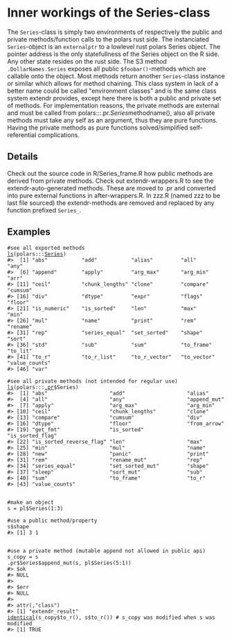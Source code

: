 # Inner workings of the Series-class

The `Series`-class is simply two environments of respectively the public and private methods/function calls to the polars rust side. The instanciated `Series`-object is an `externalptr` to a lowlevel rust polars Series object. The pointer address is the only statefullness of the Series object on the R side. Any other state resides on the rust side. The S3 method `.DollarNames.Series` exposes all public `$foobar()`-methods which are callable onto the object. Most methods return another `Series`-class instance or similar which allows for method chaining. This class system in lack of a better name could be called "environment classes" and is the same class system extendr provides, except here there is both a public and private set of methods. For implementation reasons, the private methods are external and must be called from polars:::.pr.$Series$methodname(), also all private methods must take any self as an argument, thus they are pure functions. Having the private methods as pure functions solved/simplified self-referential complications.

## Details

Check out the source code in R/Series_frame.R how public methods are derived from private methods. Check out extendr-wrappers.R to see the extendr-auto-generated methods. These are moved to .pr and converted into pure external functions in after-wrappers.R. In zzz.R (named zzz to be last file sourced) the extendr-methods are removed and replaced by any function prefixed `Series_`.

## Examples

<pre class='r-example'><code><span class='r-in'><span><span class='co'>#see all exported methods</span></span></span>
<span class='r-in'><span><span class='fu'><a href='https://rdrr.io/r/base/ls.html'>ls</a></span><span class='op'>(</span><span class='fu'>polars</span><span class='fu'>:::</span><span class='va'><a href='https://rdrr.io/pkg/polars/man/Series.html'>Series</a></span><span class='op'>)</span></span></span>
<span class='r-out co'><span class='r-pr'>#&gt;</span>  [1] "abs"           "add"           "alias"         "all"           "any"          </span>
<span class='r-out co'><span class='r-pr'>#&gt;</span>  [6] "append"        "apply"         "arg_max"       "arg_min"       "arr"          </span>
<span class='r-out co'><span class='r-pr'>#&gt;</span> [11] "ceil"          "chunk_lengths" "clone"         "compare"       "cumsum"       </span>
<span class='r-out co'><span class='r-pr'>#&gt;</span> [16] "div"           "dtype"         "expr"          "flags"         "floor"        </span>
<span class='r-out co'><span class='r-pr'>#&gt;</span> [21] "is_numeric"    "is_sorted"     "len"           "max"           "min"          </span>
<span class='r-out co'><span class='r-pr'>#&gt;</span> [26] "mul"           "name"          "print"         "rem"           "rename"       </span>
<span class='r-out co'><span class='r-pr'>#&gt;</span> [31] "rep"           "series_equal"  "set_sorted"    "shape"         "sort"         </span>
<span class='r-out co'><span class='r-pr'>#&gt;</span> [36] "std"           "sub"           "sum"           "to_frame"      "to_lit"       </span>
<span class='r-out co'><span class='r-pr'>#&gt;</span> [41] "to_r"          "to_r_list"     "to_r_vector"   "to_vector"     "value_counts" </span>
<span class='r-out co'><span class='r-pr'>#&gt;</span> [46] "var"          </span>
<span class='r-in'><span></span></span>
<span class='r-in'><span><span class='co'>#see all private methods (not intended for regular use)</span></span></span>
<span class='r-in'><span><span class='fu'><a href='https://rdrr.io/r/base/ls.html'>ls</a></span><span class='op'>(</span><span class='fu'>polars</span><span class='fu'>:::</span><span class='va'><a href='https://rdrr.io/pkg/polars/man/dot-pr.html'>.pr</a></span><span class='op'>$</span><span class='va'>Series</span><span class='op'>)</span></span></span>
<span class='r-out co'><span class='r-pr'>#&gt;</span>  [1] "abs"                    "add"                    "alias"                 </span>
<span class='r-out co'><span class='r-pr'>#&gt;</span>  [4] "all"                    "any"                    "append_mut"            </span>
<span class='r-out co'><span class='r-pr'>#&gt;</span>  [7] "apply"                  "arg_max"                "arg_min"               </span>
<span class='r-out co'><span class='r-pr'>#&gt;</span> [10] "ceil"                   "chunk_lengths"          "clone"                 </span>
<span class='r-out co'><span class='r-pr'>#&gt;</span> [13] "compare"                "cumsum"                 "div"                   </span>
<span class='r-out co'><span class='r-pr'>#&gt;</span> [16] "dtype"                  "floor"                  "from_arrow"            </span>
<span class='r-out co'><span class='r-pr'>#&gt;</span> [19] "get_fmt"                "is_sorted"              "is_sorted_flag"        </span>
<span class='r-out co'><span class='r-pr'>#&gt;</span> [22] "is_sorted_reverse_flag" "len"                    "max"                   </span>
<span class='r-out co'><span class='r-pr'>#&gt;</span> [25] "min"                    "mul"                    "name"                  </span>
<span class='r-out co'><span class='r-pr'>#&gt;</span> [28] "new"                    "panic"                  "print"                 </span>
<span class='r-out co'><span class='r-pr'>#&gt;</span> [31] "rem"                    "rename_mut"             "rep"                   </span>
<span class='r-out co'><span class='r-pr'>#&gt;</span> [34] "series_equal"           "set_sorted_mut"         "shape"                 </span>
<span class='r-out co'><span class='r-pr'>#&gt;</span> [37] "sleep"                  "sort_mut"               "sub"                   </span>
<span class='r-out co'><span class='r-pr'>#&gt;</span> [40] "sum"                    "to_frame"               "to_r"                  </span>
<span class='r-out co'><span class='r-pr'>#&gt;</span> [43] "value_counts"          </span>
<span class='r-in'><span></span></span>
<span class='r-in'><span></span></span>
<span class='r-in'><span><span class='co'>#make an object</span></span></span>
<span class='r-in'><span><span class='va'>s</span> <span class='op'>=</span> <span class='va'>pl</span><span class='op'>$</span><span class='fu'>Series</span><span class='op'>(</span><span class='fl'>1</span><span class='op'>:</span><span class='fl'>3</span><span class='op'>)</span></span></span>
<span class='r-in'><span></span></span>
<span class='r-in'><span><span class='co'>#use a public method/property</span></span></span>
<span class='r-in'><span><span class='va'>s</span><span class='op'>$</span><span class='va'>shape</span></span></span>
<span class='r-out co'><span class='r-pr'>#&gt;</span> [1] 3 1</span>
<span class='r-in'><span></span></span>
<span class='r-in'><span></span></span>
<span class='r-in'><span><span class='co'>#use a private method (mutable append not allowed in public api)</span></span></span>
<span class='r-in'><span><span class='va'>s_copy</span> <span class='op'>=</span> <span class='va'>s</span></span></span>
<span class='r-in'><span><span class='va'>.pr</span><span class='op'>$</span><span class='va'>Series</span><span class='op'>$</span><span class='fu'>append_mut</span><span class='op'>(</span><span class='va'>s</span>, <span class='va'>pl</span><span class='op'>$</span><span class='fu'>Series</span><span class='op'>(</span><span class='fl'>5</span><span class='op'>:</span><span class='fl'>1</span><span class='op'>)</span><span class='op'>)</span></span></span>
<span class='r-out co'><span class='r-pr'>#&gt;</span> $ok</span>
<span class='r-out co'><span class='r-pr'>#&gt;</span> NULL</span>
<span class='r-out co'><span class='r-pr'>#&gt;</span> </span>
<span class='r-out co'><span class='r-pr'>#&gt;</span> $err</span>
<span class='r-out co'><span class='r-pr'>#&gt;</span> NULL</span>
<span class='r-out co'><span class='r-pr'>#&gt;</span> </span>
<span class='r-out co'><span class='r-pr'>#&gt;</span> attr(,"class")</span>
<span class='r-out co'><span class='r-pr'>#&gt;</span> [1] "extendr_result"</span>
<span class='r-in'><span><span class='fu'><a href='https://rdrr.io/r/base/identical.html'>identical</a></span><span class='op'>(</span><span class='va'>s_copy</span><span class='op'>$</span><span class='fu'>to_r</span><span class='op'>(</span><span class='op'>)</span>, <span class='va'>s</span><span class='op'>$</span><span class='fu'>to_r</span><span class='op'>(</span><span class='op'>)</span><span class='op'>)</span> <span class='co'># s_copy was modified when s was modified</span></span></span>
<span class='r-out co'><span class='r-pr'>#&gt;</span> [1] TRUE</span>
 </code></pre>